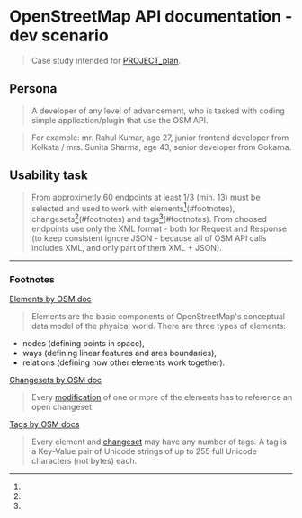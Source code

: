 # OpenStreetMap API documentation - dev scenario

> Case study intended for [PROJECT_plan](PROJECT_plan.md).

## Persona

> A developer of any level of advancement, who is tasked with coding simple application/plugin that use the OSM API.

> For example: mr. Rahul Kumar, age 27, junior frontend developer from Kolkata / mrs. Sunita Sharma, age 43, senior developer from Gokarna.

## Usability task

> From approximetly 60 endpoints at least 1/3 (min. 13) must be selected and used to work with elements[^1](#footnotes), changesets[^2](#footnotes) and tags[^3](#footnotes). From choosed endpoints use only the XML format - both for Request and Response (to keep consistent ignore JSON - because all of OSM API calls includes XML, and only part of them XML + JSON).

---

### Footnotes

[^1]:

[Elements by OSM doc](https://wiki.openstreetmap.org/wiki/Elements)

> Elements are the basic components of OpenStreetMap's conceptual data model of the physical world. There are three types of elements:
- nodes (defining points in space),
- ways (defining linear features and area boundaries),
- relations (defining how other elements work together).

[^2]:

[Changesets by OSM doc](https://wiki.openstreetmap.org/wiki/API_v0.6#Changesets_2)

> Every [modification](#operations-on-elements) of one or more of the elements has to reference an open changeset.

[^3]:

[Tags by OSM docs](https://wiki.openstreetmap.org/wiki/Tags)

> Every element and [changeset](#changesets-attribute) may have any number of tags. A tag is a Key-Value pair of Unicode strings of up to 255 full Unicode characters (not bytes) each.